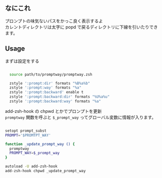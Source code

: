 
## なにこれ

プロンプトの味気ないパスをかっこ良く表示するよ  
カレントディレクトリは太字に popd で戻るディレクトリに下線を引いたりできます。  


## Usage

まずは設定をする

```sh

  source path/to/promptway/promptway.zsh

  zstyle ':prompt:dir' formats "%B%a%b"
  zstyle ':prompt:way' formats "%a"
  zstyle ':prompt:backward' enable t
  zstyle ':prompt:backward:dir' formats "%U%a%u"
  zstyle ':prompt:backward:way' formats "%a"
```

add-zsh-hook の chpwd とかでプロンプトを更新    
`promptway` 関数を呼ぶと `$_prompt_way` ってグローバル変数に情報が入ります。  

```sh

setopt prompt_subst
PROMPT='$PROMTPT_WAY'

function _update_prompt_way () {
  promptway
  PROMPT_WAY=$_prompt_way
}

autoload -U add-zsh-hook
add-zsh-hook chpwd _update_prompt_way
```